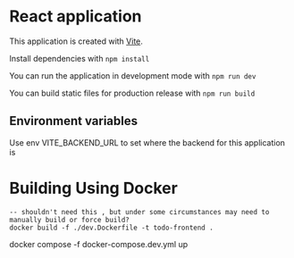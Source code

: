 # React application

This application is created with [Vite](https://vitest.dev/).

Install dependencies with `npm install`

You can run the application in development mode with `npm run dev`

You can build static files for production release with `npm run build`

## Environment variables

Use env VITE_BACKEND_URL to set where the backend for this application is

# Building Using Docker

    -- shouldn't need this , but under some circumstances may need to manually build or force build?
    docker build -f ./dev.Dockerfile -t todo-frontend .

docker compose -f docker-compose.dev.yml up
